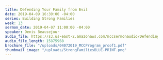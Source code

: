 ```yaml
---
title: Defending Your Family from Evil
date: 2019-04-09 16:30:00 -04:00
series: Building Strong Families
week: 13
sermon_date: 2019-04-07 11:00:00 -04:00
speaker: Denis Beausejour
audio_file: https://s3.us-east-2.amazonaws.com/mccsermonaudio/Defending+Your+Family+from+Evil.lite.mp3
audio_file_length: 15875968
brochure_file: "/uploads/04072019_MCCProgram_proof1.pdf"
thumbnail_image: "/uploads/StrongFamiliesBLUE-PRINT.png"
---
```


